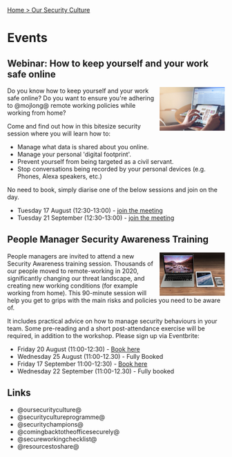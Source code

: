 [Home > Our Security Culture](security-culture-overview.md)

# Events

## Webinar: How to keep yourself and your work safe online

<img src="graphics/webinar-safe-online.png" width="30%" align="right" />

Do you know how to keep yourself and your work safe online? Do you want to
ensure you're adhering to @mojlong@ remote working policies while working from
home?

Come and find out how in this bitesize security session where you will learn how to:

- Manage what data is shared about you online.
- Manage your personal 'digital footprint'.
- Prevent yourself from being targeted as a civil servant.
- Stop conversations being recorded by your personal devices (e.g. Phones, Alexa speakers, etc.)

No need to book, simply diarise one of the below sessions and join on the day.

- Tuesday 17 August (12:30-13:00) - [join the meeting](https://intranet.justice.gov.uk/events/how-to-keep-yourself-and-your-work-safe-online-3/)
- Tuesday 21 September (12:30-13:00) - [join the meeting](https://intranet.justice.gov.uk/events/how-to-keep-yourself-and-your-work-safe-online-4/)

## People Manager Security Awareness Training

<img src="graphics/awareness-training.png" width="30%" align="right" />

People managers are invited to attend a new Security Awareness training session.
Thousands of our people moved to remote-working in 2020, significantly changing
our threat landscape, and creating new working conditions (for example working
from home). This 90-minute session will help you get to grips with the main
risks and policies you need to be aware of.

It includes practical advice on how to manage security behaviours in your team.
Some pre-reading and a short post-attendance exercise will be required, in
addition to the workshop. Please sign up via Eventbrite:

- Friday 20 August (11:00-12:30) - [Book here](https://www.eventbrite.co.uk/e/people-manager-security-awareness-workshop-tickets-159965674639)
- Wednesday 25 August (11:00-12.30) - Fully Booked
- Friday 17 September 11:00-12:30) - [Book here](https://www.eventbrite.co.uk/e/people-manager-security-awareness-workshop-tickets-159965676645)
- Wednesday 22 September (11:00-12.30) - Fully booked

## Links

- @oursecurityculture@
- @securitycultureprogramme@
- @securitychampions@
- @comingbacktotheofficesecurely@
- @secureworkingchecklist@
- @resourcestoshare@
